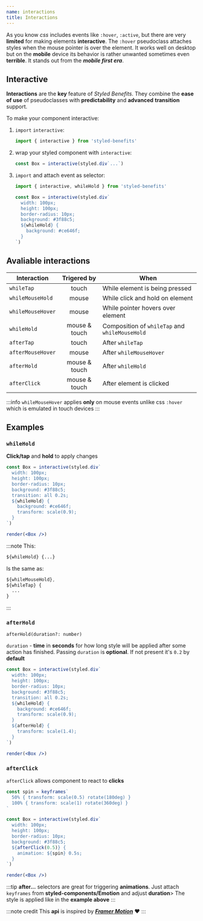```yaml
---
name: interactions
title: Interactions
---
```


As you know _css_ includes events like `:hover`, `:active`, but there are very **limited** for making elements **interactive**. The `:hover` pseudoclass attaches styles when the mouse pointer is over the element. It works well on desktop but on the **mobile** device its behavior is rather unwanted sometimes even **terrible**. It stands out from the **_mobile first era_**.

## Interactive

**Interactions** are the **key** feature of _Styled Benefits_. They combine the **ease of use** of pseudoclasses with **predictability** and **advanced** **transition** support.

To make your component interactive:

1. `import` `interactive`:

   ```js
   import { interactive } from 'styled-benefits'
   ```

1. wrap your styled component with `interactive`:
   ```js
   const Box = interactive(styled.div`...`)
   ```
1. `import` and attach event as selector:

   ```js
   import { interactive, whileHold } from 'styled-benefits'
   ```

   ```jsx {6-8}
   const Box = interactive(styled.div`
     width: 100px;
     height: 100px;
     border-radius: 10px;
     background: #3f88c5;
     ${whileHold} {
       background: #ce646f;
     }
   `)
   ```

## Avaliable interactions

| Interaction       |  Trigered by  | When                                           |
| ----------------- | :-----------: | ---------------------------------------------- |
| `whileTap`        |     touch     | While element is being pressed                 |
| `whileMouseHold`  |     mouse     | While click and hold on element                |
| `whileMouseHover` |     mouse     | While pointer hovers over element              |
| `whileHold`       | mouse & touch | Composition of `whileTap` and `whileMouseHold` |
| `afterTap`        |     touch     | After `whileTap`                               |
| `afterMouseHover` |     mouse     | After `whileMouseHover`                        |
| `afterHold`       | mouse & touch | After `whileHold`                              |
| `afterClick`      | mouse & touch | After element is clicked                       |

:::info
`whileMouseHover` applies **only** on mouse events unlike css `:hover` which is emulated in touch devices
:::

## Examples

### `whileHold`

**Click/tap** and **hold** to apply changes

```jsx live
const Box = interactive(styled.div`
  width: 100px;
  height: 100px;
  border-radius: 10px;
  background: #3f88c5;
  transition: all 0.2s;
  ${whileHold} {
    background: #ce646f;
    transform: scale(0.9);
  }
`)

render(<Box />)
```

:::note
This:

```css
${whileHold} {...}
```

Is the same as:

```css
${whileMouseHold},
${whileTap} {
  ...
}
```

:::

### `afterHold`

`afterHold(duration?: number)`

`duration` - **time** in **seconds** for how long style will be applied after some action has finished.
Passing `duration` is **optional**. If not present it's `0.2` by **default**

```jsx live
const Box = interactive(styled.div`
  width: 100px;
  height: 100px;
  border-radius: 10px;
  background: #3f88c5;
  transition: all 0.2s;
  ${whileHold} {
    background: #ce646f;
    transform: scale(0.9);
  }
  ${afterHold} {
    transform: scale(1.4);
  }
`)

render(<Box />)
```

### `afterClick`

`afterClick` allows component to react to **clicks**

```jsx live
const spin = keyframes`
  50% { transform: scale(0.5) rotate(180deg) }
  100% { transform: scale(1) rotate(360deg) }
`

const Box = interactive(styled.div`
  width: 100px;
  height: 100px;
  border-radius: 10px;
  background: #3f88c5;
  ${afterClick(0.5)} {
    animation: ${spin} 0.5s;
  }
`)

render(<Box />)
```

:::tip
**after...** selectors are great for triggering **animations**. Just attach `keyframes` from **styled-components/Emotion** and adjust **duration**> The style is applied like in the **example above**
:::

:::note credit
This **api** is inspired by [**_Framer Motion_**](https://www.framer.com/motion/) ❤
:::

